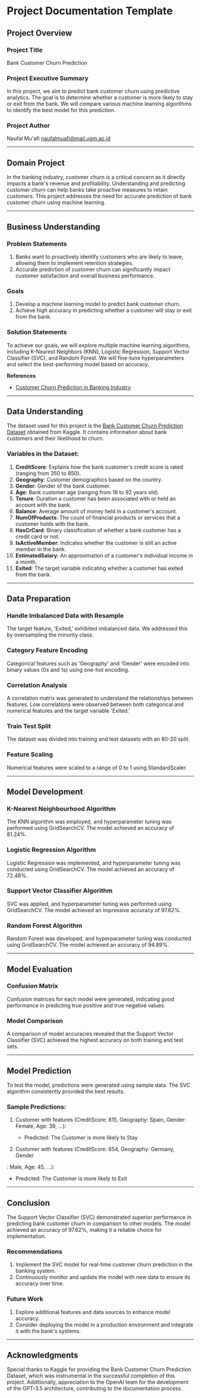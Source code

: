 # Project Documentation Template

## Project Overview

### Project Title
Bank Customer Churn Prediction

### Project Executive Summary

In this project, we aim to predict bank customer churn using predictive analytics. The goal is to determine whether a customer is more likely to stay or exit from the bank. We will compare various machine learning algorithms to identify the best model for this prediction.

### Project Author
Naufal Mu'afi
naufalmuafi@mail.ugm.ac.id

---

## Domain Project

In the banking industry, customer churn is a critical concern as it directly impacts a bank's revenue and profitability. Understanding and predicting customer churn can help banks take proactive measures to retain customers. This project addresses the need for accurate prediction of bank customer churn using machine learning.

---

## Business Understanding

### Problem Statements

1. Banks want to proactively identify customers who are likely to leave, allowing them to implement retention strategies.
2. Accurate prediction of customer churn can significantly impact customer satisfaction and overall business performance.

### Goals

1. Develop a machine learning model to predict bank customer churn.
2. Achieve high accuracy in predicting whether a customer will stay or exit from the bank.

### Solution Statements

To achieve our goals, we will explore multiple machine learning algorithms, including K-Nearest Neighbors (KNN), Logistic Regression, Support Vector Classifier (SVC), and Random Forest. We will fine-tune hyperparameters and select the best-performing model based on accuracy.

**References**
- [Customer Churn Prediction in Banking Industry](https://www.researchgate.net/publication/337454440_Customer_Churn_Prediction_in_Banking_Industry)

---

## Data Understanding

The dataset used for this project is the [Bank Customer Churn Prediction Dataset](https://www.kaggle.com/datasets/shantanudhakadd/bank-customer-churn-prediction/data) obtained from Kaggle. It contains information about bank customers and their likelihood to churn.

### Variables in the Dataset:

1. **CreditScore**: Explains how the bank customer's credit score is rated (ranging from 350 to 850).
2. **Geography**: Customer demographics based on the country.
3. **Gender**: Gender of the bank customer.
4. **Age**: Bank customer age (ranging from 18 to 92 years old).
5. **Tenure**: Duration a customer has been associated with or held an account with the bank.
6. **Balance**: Average amount of money held in a customer's account.
7. **NumOfProducts**: The count of financial products or services that a customer holds with the bank.
8. **HasCrCard**: Binary classification of whether a bank customer has a credit card or not.
9. **IsActiveMember**: Indicates whether the customer is still an active member in the bank.
10. **EstimatedSalary**: An approximation of a customer's individual income in a month.
11. **Exited**: The target variable indicating whether a customer has exited from the bank.

---

## Data Preparation

### Handle Imbalanced Data with Resample

The target feature, 'Exited,' exhibited imbalanced data. We addressed this by oversampling the minority class.

### Category Feature Encoding

Categorical features such as 'Geography' and 'Gender' were encoded into binary values (0s and 1s) using one-hot encoding.

### Correlation Analysis

A correlation matrix was generated to understand the relationships between features. Low correlations were observed between both categorical and numerical features and the target variable 'Exited.'

### Train Test Split

The dataset was divided into training and test datasets with an 80-20 split.

### Feature Scaling

Numerical features were scaled to a range of 0 to 1 using StandardScaler.

---

## Model Development

### K-Nearest Neighbourhood Algorithm

The KNN algorithm was employed, and hyperparameter tuning was performed using GridSearchCV. The model achieved an accuracy of 81.24%.

### Logistic Regression Algorithm

Logistic Regression was implemented, and hyperparameter tuning was conducted using GridSearchCV. The model achieved an accuracy of 72.48%.

### Support Vector Classifier Algorithm

SVC was applied, and hyperparameter tuning was performed using GridSearchCV. The model achieved an impressive accuracy of 97.62%.

### Random Forest Algorithm

Random Forest was developed, and hyperparameter tuning was conducted using GridSearchCV. The model achieved an accuracy of 94.89%.

---

## Model Evaluation

### Confusion Matrix

Confusion matrices for each model were generated, indicating good performance in predicting true positive and true negative values.

### Model Comparison

A comparison of model accuracies revealed that the Support Vector Classifier (SVC) achieved the highest accuracy on both training and test sets.

---

## Model Prediction

To test the model, predictions were generated using sample data. The SVC algorithm consistently provided the best results.

### Sample Predictions:

1. Customer with features (CreditScore: 815, Geography: Spain, Gender: Female, Age: 39, ...):
   - Predicted: The Customer is more likely to Stay

2. Customer with features (CreditScore: 654, Geography: Germany, Gender

: Male, Age: 45, ...):
   - Predicted: The Customer is more likely to Exit

---

## Conclusion

The Support Vector Classifier (SVC) demonstrated superior performance in predicting bank customer churn in comparison to other models. The model achieved an accuracy of 97.62%, making it a reliable choice for implementation.

### Recommendations

1. Implement the SVC model for real-time customer churn prediction in the banking system.
2. Continuously monitor and update the model with new data to ensure its accuracy over time.

### Future Work

1. Explore additional features and data sources to enhance model accuracy.
2. Consider deploying the model in a production environment and integrate it with the bank's systems.

---

## Acknowledgments

Special thanks to Kaggle for providing the Bank Customer Churn Prediction Dataset, which was instrumental in the successful completion of this project. Additionally, appreciation to the OpenAI team for the development of the GPT-3.5 architecture, contributing to the documentation process.